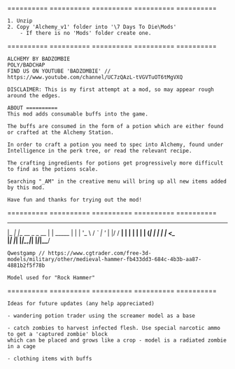 	
========== ========== ========== ========== ==========

	1. Unzip
	2. Copy 'Alchemy_v1' folder into '\7 Days To Die\Mods'
		- If there is no 'Mods' folder create one.
		
========== ========== ========== ========== ==========

	ALCHEMY BY BADZOMBIE
	POLY/BADCHAP
	FIND US ON YOUTUBE 'BADZOMBIE' // https://www.youtube.com/channel/UC7zQAzL-tVGVTuOT6tMgVXQ
	
	DISCLAIMER: This is my first attempt at a mod, so may appear rough around the edges.
	
	ABOUT ==========
	This mod adds consumable buffs into the game.
	
	The buffs are consumed in the form of a potion which are either found or crafted at the Alchemy Station.
	
	In order to craft a potion you need to spec into Alchemy, found under Intelligence in the perk tree, or read the relevant recipe.
	
	The crafting ingredients for potions get progressively more difficult to find as the potions scale.
	
	Searching "_AM" in the creative menu will bring up all new items added by this mod.
	
	Have fun and thanks for trying out the mod!

========== ========== ========== ========== ==========
  _____ _                 _        
 |_   _| |__   __ _ _ __ | | _____ 
   | | | '_ \ / _` | '_ \| |/ / __|
   | | | | | | (_| | | | |   <\__ \
   |_| |_| |_|\__,_|_| |_|_|\_\___/
                                   

	Qwestgamp // https://www.cgtrader.com/free-3d-models/military/other/medieval-hammer-fb433dd3-684c-4b3b-aa87-4881b2f5f78b
	
	Model used for "Rock Hammer"
	
========== ========== ========== ========== ==========

	Ideas for future updates (any help appreciated)

	- wandering potion trader using the screamer model as a base

	- catch zombies to harvest infected flesh. Use special narcotic ammo to get a 'captured zombie' block
	which can be placed and grows like a crop - model is a radiated zombie in a cage

	- clothing items with buffs
